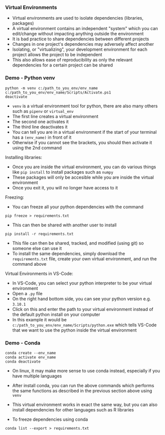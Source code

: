 ### Virtual Environments
- Virtual environments are used to isolate dependencies (libraries, packages)
- A virtual environment contains an independent "system" which you can edit/change without impacting anything outside the environment
- It is bad practice to share dependencies between different projects
- Changes in one project's dependencies may adversely affect another
- Isolating, or "virtualizing", your development environment for each project allows the project to be independent
- This also allows ease of reproducibility as only the relevant dependencies for a certain project can be shared

### Demo - Python venv
```
python -m venv c:/path_to_you_env/env_name
c:/path_to_you_env/env_name/Scripts/Activate.ps1
deactivate
```
- ```venv``` is a virtual environment tool for python, there are also many others such as ```pipenv``` or ```virtual_env```
- The first line creates a virtual environment
- The second one activates it
- The third line deactivates it
- You can tell you are in a virtual environment if the start of your terminal has a ```(env_name)``` in front of it
- Otherwise if you cannot see the brackets, you should then activate it using the 2nd command

Installing libraries:
- Once you are inside the virtual environment, you can do various things like ```pip install``` to install packages such as ```numpy```
- These packages will only be accesible while you are inside the virtual environment
- Once you exit it, you will no longer have access to it

Freezing:
- You can freeze all your python dependencies with the command
```
pip freeze > requirements.txt
```
- This can then be shared with another user to install
```
pip install -r requirements.txt
```
- This file can then be shared, tracked, and modified (using git) so someone else can use it
- To install the same dependencies, simply download the ```requirements.txt``` file, create your own virtual environment, and run the command above

Virtual Environments in VS-Code:
- In VS-Code, you can select your python interpreter to be your virtual environment
- Open a ```.py``` file
- On the right hand bottom side, you can see your python version e.g. ```3.10.1```
- Click on this and enter the path to your virtual environment instead of the default python install on your computer
- In this example it would be ```c:/path_to_you_env/env_name/Scripts/python.exe``` which tells VS-Code that we want to use the python inside the virtual environment

### Demo - Conda
```
conda create --env_name
conda activate env_name
conda deactivate
```
- On linux, it may make more sense to use conda instead, especially if you have multiple languages
- After install conda, you can run the above commands which performs the same functions as described in the previous section above using ```venv```
- This virtual environment works in exact the same way, but you can also install dependencies for other languages such as R libraries

- To freeze dependencies using conda
```
conda list --export > requirements.txt
```
